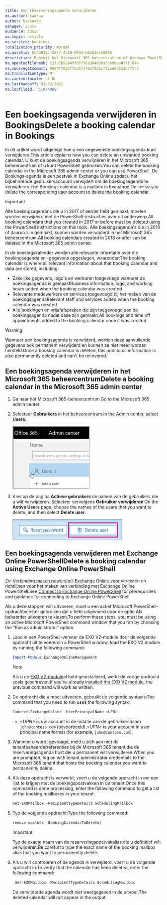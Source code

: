 ```yaml
---
title: Een reserveringsagenda verwijderen
ms.author: kwekua
author: kwekuako
manager: scotv
audience: Admin
ms.topic: article
ms.service: bookings
localization_priority: Normal
ms.assetid: 8c3a913c-2247-4519-894d-b6263eeb9920
description: Gebruik het Microsoft 365 beheercentrum of Windows PowerShell om Bookings-agenda's te verwijderen.
ms.openlocfilehash: 21fc7b9994ffd7f76ed04000a50bd0ee8f7f167e
ms.sourcegitcommit: 8998f70d3f7bd673f93f8d1cf12ce981b1b771c3
ms.translationtype: MT
ms.contentlocale: nl-NL
ms.lasthandoff: 03/23/2021
ms.locfileid: "51034089"
---
```

# <a name="delete-a-booking-calendar-in-bookings"></a><span data-ttu-id="cdefa-103">Een boekingsagenda verwijderen in Bookings</span><span class="sxs-lookup"><span data-stu-id="cdefa-103">Delete a booking calendar in Bookings</span></span>

<span data-ttu-id="cdefa-104">In dit artikel wordt uitgelegd hoe u een ongewenste boekingsagenda kunt verwijderen.</span><span class="sxs-lookup"><span data-stu-id="cdefa-104">This article explains how you can delete an unwanted booking calendar.</span></span> <span data-ttu-id="cdefa-105">U kunt de boekingsagenda verwijderen in het Microsoft 365 beheercentrum of u kunt PowerShell gebruiken.</span><span class="sxs-lookup"><span data-stu-id="cdefa-105">You can delete the booking calendar in the Microsoft 365 admin center or you can use PowerShell.</span></span> <span data-ttu-id="cdefa-106">De Bookings-agenda is een postvak in Exchange Online zodat u het bijbehorende gebruikersaccount verwijdert om de boekingsagenda te verwijderen.</span><span class="sxs-lookup"><span data-stu-id="cdefa-106">The Bookings calendar is a mailbox in Exchange Online so you delete the corresponding user account to delete the booking calendar.</span></span>

> [!IMPORTANT]
> <span data-ttu-id="cdefa-107">Alle boekingsagenda's die u in 2017 of eerder hebt gemaakt, moeten worden verwijderd met de PowerShell-instructies over dit onderwerp.</span><span class="sxs-lookup"><span data-stu-id="cdefa-107">All booking calendars that you created in 2017 or before must be deleted using the PowerShell instructions on this topic.</span></span> <span data-ttu-id="cdefa-108">Alle boekingsagenda's die in 2018 of daarna zijn gemaakt, kunnen worden verwijderd in het Microsoft 365 beheercentrum.</span><span class="sxs-lookup"><span data-stu-id="cdefa-108">All booking calendars created in 2018 or after can be deleted in the Microsoft 365 admin center.</span></span>

<span data-ttu-id="cdefa-109">In de boekingskalender worden alle relevante informatie over die boekingsagenda en -gegevens opgeslagen, waaronder:</span><span class="sxs-lookup"><span data-stu-id="cdefa-109">The booking calendar is where all relevant information about that booking calendar and data are stored, including:</span></span>

- <span data-ttu-id="cdefa-110">Zakelijke gegevens, logo's en werkuren toegevoegd wanneer de boekingsagenda is gemaakt</span><span class="sxs-lookup"><span data-stu-id="cdefa-110">Business information, logo, and working hours added when the booking calendar was created</span></span>
- <span data-ttu-id="cdefa-111">Relevante medewerkers en services toegevoegd bij het maken van de boekingsagenda</span><span class="sxs-lookup"><span data-stu-id="cdefa-111">Relevant staff and services added when the booking calendar was created</span></span>
- <span data-ttu-id="cdefa-112">Alle boekingen en vrijafafspraken die zijn toegevoegd aan de boekingsagenda nadat deze zijn gemaakt.</span><span class="sxs-lookup"><span data-stu-id="cdefa-112">All bookings and time off appointments added to the booking calendar once it was created.</span></span>

> [!WARNING]
> <span data-ttu-id="cdefa-113">Wanneer een boekingsagenda is verwijderd, worden deze aanvullende gegevens ook permanent verwijderd en kunnen ze niet meer worden hersteld.</span><span class="sxs-lookup"><span data-stu-id="cdefa-113">Once a booking calendar is deleted, this additional information is also permanently deleted and can't be recovered.</span></span>

## <a name="delete-a-booking-calendar-in-the-microsoft-365-admin-center"></a><span data-ttu-id="cdefa-114">Een boekingsagenda verwijderen in het Microsoft 365 beheercentrum</span><span class="sxs-lookup"><span data-stu-id="cdefa-114">Delete a booking calendar in the Microsoft 365 admin center</span></span>

1. <span data-ttu-id="cdefa-115">Ga naar het Microsoft 365-beheercentrum.</span><span class="sxs-lookup"><span data-stu-id="cdefa-115">Go to the Microsoft 365 admin center.</span></span>

1. <span data-ttu-id="cdefa-116">Selecteer **Gebruikers** in het beheercentrum.</span><span class="sxs-lookup"><span data-stu-id="cdefa-116">In the Admin center, select **Users**.</span></span>

   ![Afbeelding van de gebruikersinterface van gebruikers in Microsoft 365 beheercentrum](../media/bookings-admin-center-users.png)

1. <span data-ttu-id="cdefa-118">Kies op de pagina **Actieve gebruikers** de namen van de gebruikers die u wilt verwijderen. Selecteer vervolgens **Gebruiker verwijderen**.</span><span class="sxs-lookup"><span data-stu-id="cdefa-118">On the **Active Users** page, choose the names of the users that you want to delete, and then select **Delete user**.</span></span>

   ![Afbeelding van gebruikersgebruikersinterface verwijderen in Microsoft 365 beheercentrum](../media/bookings-delete-user.png)

## <a name="delete-a-booking-calendar-using-exchange-online-powershell"></a><span data-ttu-id="cdefa-120">Een boekingsagenda verwijderen met Exchange Online PowerShell</span><span class="sxs-lookup"><span data-stu-id="cdefa-120">Delete a booking calendar using Exchange Online PowerShell</span></span>

<span data-ttu-id="cdefa-121">Zie [Verbinding maken powershell Exchange Online voor](/powershell/exchange/exchange-online-powershell-v2?view=exchange-ps) vereisten en richtlijnen voor het maken van verbinding met Exchange Online PowerShell.</span><span class="sxs-lookup"><span data-stu-id="cdefa-121">See [Connect to Exchange Online PowerShell](/powershell/exchange/exchange-online-powershell-v2?view=exchange-ps) for prerequisites and guidance for connecting to Exchange Online PowerShell.</span></span>

<span data-ttu-id="cdefa-122">Als u deze stappen wilt uitvoeren, moet u een actief Microsoft PowerShell-opdrachtvenster gebruiken dat u hebt uitgevoerd door de optie Als beheerder uitvoeren te kiezen.</span><span class="sxs-lookup"><span data-stu-id="cdefa-122">To perform these steps, you must be using an active Microsoft PowerShell command window that you ran by choosing the “Run as administrator” option.</span></span>

1. <span data-ttu-id="cdefa-123">Laad in een PowerShell-venster de EXO V2-module door de volgende opdracht uit te voeren:</span><span class="sxs-lookup"><span data-stu-id="cdefa-123">In a PowerShell window, load the EXO V2 module by running the following command:</span></span>

   ```powershell
   Import-Module ExchangeOnlineManagement
   ```

   > [!NOTE]
   > <span data-ttu-id="cdefa-124">Als u de [EXO V2-module](/powershell/exchange/exchange-online-powershell-v2?view=exchange-ps#install-and-maintain-the-exo-v2-module)al hebt geïnstalleerd, werkt de vorige opdracht zoals geschreven.</span><span class="sxs-lookup"><span data-stu-id="cdefa-124">If you've already [installed the EXO V2 module](/powershell/exchange/exchange-online-powershell-v2?view=exchange-ps#install-and-maintain-the-exo-v2-module), the previous command will work as written.</span></span>
   
2. <span data-ttu-id="cdefa-125">De opdracht die u moet uitvoeren, gebruikt de volgende syntaxis:</span><span class="sxs-lookup"><span data-stu-id="cdefa-125">The command that you need to run uses the following syntax:</span></span>

   ```powershell
   Connect-ExchangeOnline -UserPrincipalName <UPN> 
   ```

   - <span data-ttu-id="cdefa-126">_\<UPN\>_ is uw account in de notatie van de gebruikersnaam `john@contoso.com` (bijvoorbeeld).</span><span class="sxs-lookup"><span data-stu-id="cdefa-126">_\<UPN\>_ is your account in user principal name format (for example, `john@contoso.com`).</span></span>

3. <span data-ttu-id="cdefa-127">Wanneer u wordt gevraagd, meld u zich aan met de tenantbeheerderreferenties bij de Microsoft 365 tenant die de reserveringsagenda host die u permanent wilt verwijderen.</span><span class="sxs-lookup"><span data-stu-id="cdefa-127">When you are prompted, log on with tenant administrator credentials to the Microsoft 365 tenant that hosts the booking calendar you want to permanently delete.</span></span>

4. <span data-ttu-id="cdefa-128">Als deze opdracht is verwerkt, voert u de volgende opdracht in om een lijst te krijgen met de boekingspostvakken in de tenant:</span><span class="sxs-lookup"><span data-stu-id="cdefa-128">Once this command is done processing, enter the following command to get a list of the booking mailboxes in your tenant:</span></span>

   ```powershell
   Get-EXOMailbox -RecipientTypeDetails SchedulingMailbox
   ```

5. <span data-ttu-id="cdefa-129">Typ de volgende opdracht:</span><span class="sxs-lookup"><span data-stu-id="cdefa-129">Type the following command:</span></span>

   ```powershell
   remove-mailbox [BookingCalendarToDelete]
   ```

   > [!IMPORTANT]
   > <span data-ttu-id="cdefa-130">Typ de exacte naam van de reserveringspostvakalias die u definitief wilt verwijderen.</span><span class="sxs-lookup"><span data-stu-id="cdefa-130">Be careful to type the exact name of the booking mailbox alias that you want to permanently delete.</span></span>

6. <span data-ttu-id="cdefa-131">Als u wilt controleren of de agenda is verwijderd, voert u de volgende opdracht in:</span><span class="sxs-lookup"><span data-stu-id="cdefa-131">To verify that the calendar has been deleted, enter the following command:</span></span>

   ```powershell
    Get-EXOMailbox -RecipientTypeDetails SchedulingMailbox
   ```

   <span data-ttu-id="cdefa-132">De verwijderde agenda wordt niet weergegeven in de uitvoer.</span><span class="sxs-lookup"><span data-stu-id="cdefa-132">The deleted calendar will not appear in the output.</span></span>
